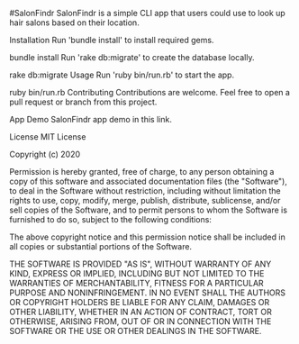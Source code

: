 #SalonFindr
SalonFindr is a simple CLI app that users could use to look up hair salons based on their location.

Installation
Run 'bundle install' to install required gems.

bundle install
Run 'rake db:migrate' to create the database locally.

rake db:migrate
Usage
Run 'ruby bin/run.rb' to start the app.

ruby bin/run.rb
Contributing
Contributions are welcome. Feel free to open a pull request or branch from this project.

App Demo
SalonFindr app demo in this link.

License
MIT License

Copyright (c) 2020

Permission is hereby granted, free of charge, to any person obtaining a copy of this software and associated documentation files (the "Software"), to deal in the Software without restriction, including without limitation the rights to use, copy, modify, merge, publish, distribute, sublicense, and/or sell copies of the Software, and to permit persons to whom the Software is furnished to do so, subject to the following conditions:

The above copyright notice and this permission notice shall be included in all copies or substantial portions of the Software.

THE SOFTWARE IS PROVIDED "AS IS", WITHOUT WARRANTY OF ANY KIND, EXPRESS OR IMPLIED, INCLUDING BUT NOT LIMITED TO THE WARRANTIES OF MERCHANTABILITY, FITNESS FOR A PARTICULAR PURPOSE AND NONINFRINGEMENT. IN NO EVENT SHALL THE AUTHORS OR COPYRIGHT HOLDERS BE LIABLE FOR ANY CLAIM, DAMAGES OR OTHER LIABILITY, WHETHER IN AN ACTION OF CONTRACT, TORT OR OTHERWISE, ARISING FROM, OUT OF OR IN CONNECTION WITH THE SOFTWARE OR THE USE OR OTHER DEALINGS IN THE SOFTWARE.